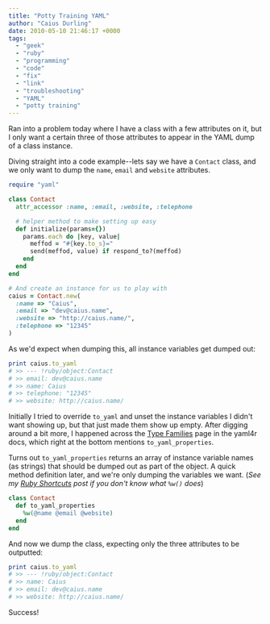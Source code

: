 ```yaml
---
title: "Potty Training YAML"
author: "Caius Durling"
date: 2010-05-10 21:46:17 +0000
tags:
  - "geek"
  - "ruby"
  - "programming"
  - "code"
  - "fix"
  - "link"
  - "troubleshooting"
  - "YAML"
  - "potty training"
---
```


Ran into a problem today where I have a class with a few attributes on it, but I only want a certain three of those attributes to appear in the YAML dump of a class instance.

Diving straight into a code example--lets say we have a `Contact` class, and we only want to dump the `name`, `email` and `website` attributes.

```ruby
require "yaml"

class Contact
  attr_accessor :name, :email, :website, :telephone

  # helper method to make setting up easy
  def initialize(params={})
    params.each do |key, value|
      meffod = "#{key.to_s}="
      send(meffod, value) if respond_to?(meffod)
    end
  end
end

# And create an instance for us to play with
caius = Contact.new(
  :name => "Caius",
  :email => "dev@caius.name",
  :website => "http://caius.name/",
  :telephone => "12345"
)
```

As we'd expect when dumping this, all instance variables get dumped out:

```ruby
print caius.to_yaml
# >> --- !ruby/object:Contact 
# >> email: dev@caius.name
# >> name: Caius
# >> telephone: "12345"
# >> website: http://caius.name/
```

Initially I tried to override `to_yaml` and unset the instance variables I didn't want showing up, but that just made them show up empty. After digging around a bit more, I happened across the [Type Families][] page in the yaml4r docs, which right at the bottom mentions `to_yaml_properties`.

[Type Families]: http://yaml4r.sourceforge.net/doc/page/type_families.htm

Turns out `to_yaml_properties` returns an array of instance variable names (as strings) that should be dumped out as part of the object. A quick method definition later, and we're only dumping the variables we want. (*See my [Ruby Shortcuts][] post if you don't know what `%w()` does*)

[Ruby Shortcuts]: http://caiustheory.com/ruby-shortcuts

```ruby
class Contact
  def to_yaml_properties
    %w(@name @email @website)
  end
end
```

And now we dump the class, expecting only the three attributes to be outputted:

```ruby
print caius.to_yaml
# >> --- !ruby/object:Contact 
# >> name: Caius
# >> email: dev@caius.name
# >> website: http://caius.name/
```

Success!
